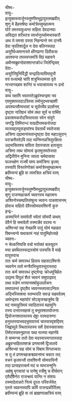 भीष्मः-  
वायुः-  
इत्युक्तस्त्वर्जुनस्तूष्णीमभूद्वायुस्तमब्रवीत्  
शृणु मे हैहयश्रेष्ठ कर्मात्रेस्सुमहात्मनः  
घोरे तमस्ययुध्यन्त सहिता देवदानवाः  
अविद्यत शरैस्तत्र स्वर्भानुस्सोमभास्करौ  
अथ ते तमसा ग्रस्ता निहन्यन्ते स्म दानवैः  
देवा नृपतिशार्दूल न देवा बलिनस्तदा  
असुरैर्वध्यमानास्ते क्षीणप्राणा दिवौकसः  
अपश्यन्त तपस्यन्तमत्रिं विप्रं महावने  
अथैनमब्रुवन्देवाश्शान्तक्रोधं जितेन्द्रियम्  
देवाः-  
असुरैरिषुभिर्विद्धौ चन्द्रादित्याविमावुभौ  
वयं वध्यामहे चापि शत्रुभिस्तमसा वृते  
नाभ्यगच्छाम शान्तिं च भयात्त्रायस्व नः प्रभो  
वायुः-  
कथं रक्षामि भवतस्तेऽब्रुवंश्चन्द्रमा भव  
एवमुक्तस्तदाऽत्रिस्स तमोनुदभवच्छशी  
अपश्यत्सौम्यभावां च सूर्यस्यैव प्रदर्शनम्  
दृष्ट्वा नातिप्रभं सोमं तथा सूर्यं च पार्थिव  
प्रकाशमकरोदत्रिस्तपसा स्वेन संयुगे  
जगद्धि तिमिरान्धं यत्प्रदीप्तमकरोत्तदा  
व्यजयद्दस्युसङ्घांश्च देवतार्थे स्वतेजसा  
अत्रिणा दह्यमानांस्तान्दृष्ट्वा देवा महाऽसुरान्  
पराक्रमैस्तेऽपि तदा व्यनिघ्नन्नत्रिसुरक्षिताः  
उद्भासितश्च सविता देवास्त्राता हतासुराः  
अत्रिणा त्वथ सोमत्वं कृतमुत्तमतेजसा  
अद्वितीयेन मुनिना जपता चर्मवाससा  
फलभक्षेण राजर्षे पश्य कर्मात्रिणा कृतम्  
तस्यापि विस्तरेणोक्तं कर्मात्रेस्सुमहात्मनः  
ब्रवीम्यन्यं ब्रूहि वा त्वमत्रितः क्षत्रियं वरम्  
भीष्मः-  
वायुः-  
इत्युक्तस्त्वर्जुनस्तूष्णीमभूद्वायुस्तमब्रवीत्  
शृणु राजन्महत्कर्म च्यवनस्य महात्मनः  
अश्विनोस्सम्प्रतिसंश्रुत्य च्यवनः पाकशासनम्  
प्रोवाच सहितो देवैस्सोमपावश्विनौ कुरु  
इन्द्रः-  
अस्माभिर्न समावेतौ भवेतां सोमपौ कथम्  
देवैर्न हि समावेतौ तस्मान्नैवं वदस्व नः  
अश्विभ्यां सह नेच्छामि पातुं सोमं महाव्रत  
पिबन्त्वन्ये यथाकामं नाहं पातुमिहोत्सहे  
च्यवनः-  
न चेत्करिष्यसि वचो मयोक्तं बलसूदन  
मया प्रमथितस्सद्यस्सोमं पास्यसि वै मखे  
वायुरुवाच  
ततः कर्म समारब्धं हिताय सहसाऽश्विनोः  
च्यवनेन ततो मन्त्रैरभिभूतास्सुरास्तदा  
ततः कर्म समारब्धं दृष्ट्वेन्द्रः क्रोधमूर्च्छितः  
उद्यम्य विपुलं शैलं च्यवनं समुपाद्रवत्  
तथा वज्रेण भगवानमर्षाकुललोचनः  
तमापतन्तं दृष्ट्वैव च्यवनस्तपसाऽन्वितः  
अद्भिस्सिक्त्वा स्तम्भयति सवज्रं सहपर्वतम्  
अथेन्द्रस्य महाघोरं सोऽसृजच्छत्रुमेव हि  
मदं नामाहुतिमयं व्यादितास्यं महामुनिः  
तस्य दन्तास्सहस्रं तु बभूवश्शतयोजनाः  
द्वियोजनशतास्तस्य दंष्ट्राः परमदारुणाः  
हनुस्तस्याभवद्भूमावास्यं चास्यास्पृशद्दिवम्  
जिह्वामूले स्थितास्तस्य सर्वे देवास्सवासवाः  
तिमेरास्यमनुप्राप्ता यथा मत्स्या महार्णवे  
ते सम्मन्त्र्य ततो देवा मदस्यास्यगतास्तदा  
अब्रुवन्सहिताश्शक्रं प्रणमास्मै द्विजातये  
अश्विभ्यां सह सोमं च पिबाम विगतज्वराः  
स तु तं प्रणमच्छक्रश्च्यवनश्च चकार तत्  
वचनं कृतवन्तौ तावश्विनौ सोमपायिनौ  
तदा प्रत्याहरत्कर्म मदं च व्यभजन्मुनिः  
अक्षेषु मृगयायां च पानेषु स्त्रीषु च वीर्यवान्  
एतैर्दोषैर्नरा राजन्क्षयं यान्ति न संशयः  
तस्मादेतान्नरो नित्यं दूरतः परिवर्जयेत्  
एतत्ते च्यवनस्यापि कर्मि राजन्प्रकीर्तितम्  
ब्रवीम्यन्यं ब्रूहि वा त्वं ब्राह्मणात्क्षत्रियं वरम्  
